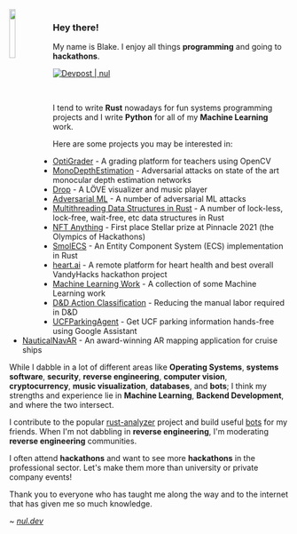 <img align="left" src="https://user-images.githubusercontent.com/894305/215855581-fb571637-d629-4b9f-9e16-2dc795b919a2.png" width="15%">

### Hey there!

My name is Blake. I enjoy all things **programming** and going to **hackathons**.

[![Devpost | nul](https://badges.devpost-shields.com/get-badge?name=nul&id=nul&type=basic&style=flat)](https://devpost.com/nul_)

<br>

I tend to write **Rust** nowadays for fun systems programming projects and I write **Python** for all of my **Machine Learning** work.

Here are some projects you may be interested in:

- [OptiGrader](https://github.com/xNul/OptiGrader) - A grading platform for teachers using OpenCV
- [MonoDepthEstimation](https://github.com/danielzgsilva/MonoDepthAttacks) - Adversarial attacks on state of the art monocular depth estimation networks
- [Drop](https://github.com/xNul/drop) - A LÖVE visualizer and music player
- [Adversarial ML](https://github.com/xNul/adversarial-ml-projects) - A number of adversarial ML attacks
- [Multithreading Data Structures in Rust](https://github.com/xNul/multithreading-projects-rs) - A number of lock-less, lock-free, wait-free, etc data structures in Rust
- [NFT Anything](https://devpost.com/software/nft-anything) - First place Stellar prize at Pinnacle 2021 (the Olympics of Hackathons)
- [SmolECS](https://github.com/xNul/SmolECS) - An Entity Component System (ECS) implementation in Rust
- [heart.ai](https://devpost.com/software/heart-ai-rzsb76) - A remote platform for heart health and best overall VandyHacks hackathon project
- [Machine Learning Work](https://github.com/xNul/machine-learning-course) - A collection of some Machine Learning work
- [D&D Action Classification](https://github.com/xNul/dnd-nlp-action-classification) - Reducing the manual labor required in D&D
- [UCFParkingAgent](https://github.com/xNul/UCFParkingAgent) - Get UCF parking information hands-free using Google Assistant
- [NauticalNavAR](https://github.com/xNul/NauticalNavAR) - An award-winning AR mapping application for cruise ships

While I dabble in a lot of different areas like **Operating Systems**, **systems software**, **security**, **reverse engineering**, **computer vision**, **cryptocurrency**, **music visualization**, **databases**, and **bots**; I think my strengths and experience lie in **Machine Learning**, **Backend Development**, and where the two intersect.

I contribute to the popular [rust-analyzer](https://github.com/rust-analyzer/rust-analyzer) project and build useful [bots](https://github.com/xNul/among-us-discord-bot) for my friends. When I'm not dabbling in **reverse engineering**, I'm moderating **reverse engineering** communities.

I often attend **hackathons** and want to see more **hackathons** in the professional sector. Let's make them more than university or private company events!

Thank you to everyone who has taught me along the way and to the internet that has given me so much knowledge.

~ [_nul.dev_](https://nul.dev/)
